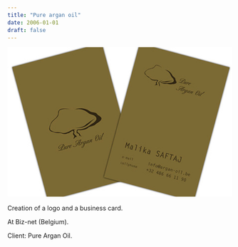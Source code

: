 ```yaml
---
title: "Pure argan oil"
date: 2006-01-01
draft: false
---
```


![image1](argan_oil-001.jpg)

Creation of a logo and a business card.

At Biz-net (Belgium).

Client: Pure Argan Oil.